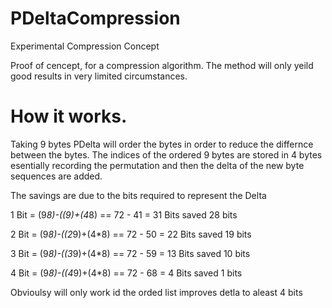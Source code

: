 # PDeltaCompression
Experimental Compression Concept

Proof of cencept, for a compression algorithm.
The method will only yeild good results in very limited circumstances.

# How it works.
Taking 9 bytes PDelta will order the bytes in order to reduce the differnce between the bytes.
The indices of the ordered 9 bytes are stored in 4 bytes esentially recording the permutation
and then the delta of the new byte sequences are added.

The savings are due to the bits required to represent the Delta

1 Bit = (9*8)-((9)+(4*8) == 72 - 41 = 31 Bits saved 28 bits

2 Bit = (9*8)-((2*9)+(4*8) == 72 - 50 = 22 Bits saved 19 bits

3 Bit = (9*8)-((3*9)+(4*8) == 72 - 59 = 13 Bits saved 10 bits

4 Bit = (9*8)-((4*9)+(4*8) == 72 - 68 = 4 Bits saved 1 bits

Obvioulsy will only work id the orded list improves detla to aleast 4 bits